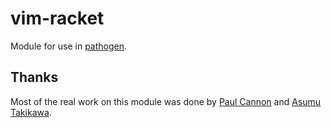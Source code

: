 # vim-racket

Module for use in [pathogen](https://github.com/tpope/vim-pathogen).

## Thanks

Most of the real work on this module was done by [Paul Cannon](https://github.com/thepaul) and [Asumu Takikawa](https://github.com/takikawa).
